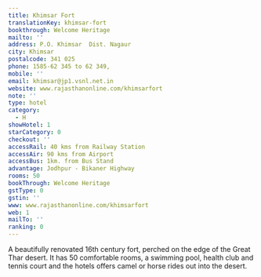 ```yaml
---
title: Khimsar Fort
translationKey: khimsar-fort
bookthrough: Welcome Heritage
mailto: ''
address: P.O. Khimsar  Dist. Nagaur
city: Khimsar
postalcode: 341 025
phone: 1585-62 345 to 62 349,
mobile: ''
email: khimsar@jp1.vsnl.net.in
website: www.rajasthanonline.com/khimsarfort
note: ''
type: hotel
category:
  - H
showHotel: 1
starCategory: 0
checkout: ''
accessRail: 40 kms from Railway Station
accessAir: 90 kms from Airport
accessBus: 1km. from Bus Stand
advantage: Jodhpur - Bikaner Highway
rooms: 50
bookThrough: Welcome Heritage
gstType: 0
gstin: ''
www: www.rajasthanonline.com/khimsarfort
web: 1
mailTo: ''
ranking: 0
---
```







A beautifully renovated 16th century fort, perched on the edge of the Great Thar desert. It has 50 comfortable rooms, a swimming pool, health club and tennis court and the hotels offers camel or horse rides out into the desert.